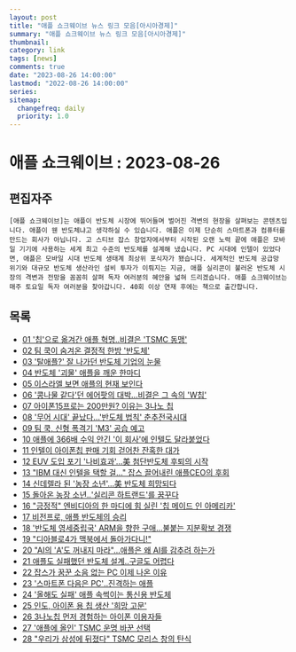 ```yaml
---
layout: post
title: "애플 쇼크웨이브 뉴스 링크 모음[아시아경제]"
summary: "애플 쇼크웨이브 뉴스 링크 모음[아시아경제]"
thumbnail:
category: link
tags: [news]
comments: true
date: "2023-08-26 14:00:00"
lastmod: "2022-08-26 14:00:00"
series: 
sitemap:
  changefreq: daily
  priority: 1.0
---
```


# 애플 쇼크웨이브 : 2023-08-26
## 편집자주
```
[애플 쇼크웨이브]는 애플이 반도체 시장에 뛰어들며 벌어진 격변의 현장을 살펴보는 콘텐츠입니다. 애플이 웬 반도체냐고 생각하실 수 있습니다. 애플은 이제 단순히 스마트폰과 컴퓨터를 만드는 회사가 아닙니다. 고 스티브 잡스 창업자에서부터 시작된 오랜 노력 끝에 애플은 모바일 기기에 사용하는 세계 최고 수준의 반도체를 설계해 냈습니다. PC 시대에 인텔이 있었다면, 애플은 모바일 시대 반도체 생태계 최상위 포식자가 됐습니다. 세계적인 반도체 공급망 위기와 대규모 반도체 생산라인 설비 투자가 이뤄지는 지금, 애플 실리콘이 불러온 반도체 시장의 격변과 전망을 꼼꼼히 살펴 독자 여러분의 혜안을 넓혀 드리겠습니다. 애플 쇼크웨이브는 매주 토요일 독자 여러분을 찾아갑니다. 40회 이상 연재 후에는 책으로 출간합니다.
```

## 목록
- [01 '칩'으로 옮겨간 애플 혁명..비결은 'TSMC 동맹'](https://view.asiae.co.kr/article/2023020315404979400)
- [02 팀 쿡이 숨겨온 결정적 한방 '반도체'](https://www.asiae.co.kr/article/2023021422353776744)
- [03 '탈애플?' 잘 나가던 반도체 기업의 눈물](https://www.asiae.co.kr/article/2023022323372151649)
- [04 반도체 '괴물' 애플을 깨운 한마디](https://www.asiae.co.kr/article/2023030218003997944)
- [05 이스라엘 보면 애플의 현재 보인다](https://www.asiae.co.kr/article/2023030922342415683)
- [06 '콩나물 같다'던 에어팟의 대박…비결은 그 속의 'W칩'](https://www.asiae.co.kr/article/2023031706423372560)
- [07 아이폰15프로는 200만원? 이유는 3나노 칩](https://www.asiae.co.kr/article/2023032311263767815)
- [08 '무어 시대' 끝났다…'반도체 법칙' 춘추전국시대](https://www.asiae.co.kr/article/2023033011241879235)
- [09 팀 쿡, 신형 폭격기 'M3' 공습 예고](https://www.asiae.co.kr/article/2023040610574921838)
- [10 애플에 366배 수익 안긴 '이 회사'에 인텔도 달라붙었다](https://www.asiae.co.kr/article/2023041403183509902)
- [11 인텔이 아이폰칩 판매 기회 걷어찬 잔혹한 대가](https://www.asiae.co.kr/article/2023042020355404724)
- [12 EUV 도입 포기 '나비효과'…美 첨단반도체 후퇴의 시작](https://www.asiae.co.kr/article/2023050217162840565)
- [13 "IBM 대신 인텔을 택할 걸…" 잡스 끌어내린 애플CEO의 후회](https://www.asiae.co.kr/article/2023051202125819152)
- [14 신데렐라 된 '농장 소년'…美 반도체 희망되다](https://www.asiae.co.kr/article/2023051813153581395)
- [15 돌아온 농장 소년‥'실리콘 하트랜드'를 꿈꾸다](https://www.asiae.co.kr/article/2023051908435230075)
- [16 "긍정적" 엔비디아의 한 마디에 힘 실린 '칩 메이드 인 아메리카'](https://www.asiae.co.kr/article/2023053016533305587)
- [17 비전프로, 애플 반도체의 승리](https://www.asiae.co.kr/article/2023060817101589662)
- [18 '반도체 영세중립국' ARM을 향한 구애…불붙는 지분확보 경쟁](https://www.asiae.co.kr/article/2023061516560795216)
- [19 "디아블로4가 맥북에서 돌아가다니!"](https://www.asiae.co.kr/article/2023062217002771760)
- [20 "AI의 'A'도 꺼내지 마라"…애플은 왜 AI를 감추려 하는가](https://www.asiae.co.kr/article/2023062923471271462)
- [21 애플도 실패했던 반도체 설계‥구글도 어렵다](https://www.asiae.co.kr/article/2023070701495441221)
- [22 잡스가 꿈꾼 소음 없는 PC 이제 나온 이유](https://www.asiae.co.kr/article/2023071414282441610)
- [23 '스마트폰 다음은 PC'‥진격하는 애플](https://www.asiae.co.kr/article/2023072022272722900)
- [24 '올해도 실패' 애플 속썩이는 통신용 반도체](https://www.asiae.co.kr/article/2023072816372027892)
- [25 인도, 아이폰 용 칩 생산 '희망 고문'](https://www.asiae.co.kr/article/2023072020431142397)
- [26 3나노칩 먼저 경험하는 아이폰 이용자들](https://www.asiae.co.kr/article/2023081113380230241)
- [27 '애플에 올인' TSMC 운명 바꾼 선택](https://www.asiae.co.kr/article/2023081616104453166)
- [28 "우리가 삼성에 뒤졌다" TSMC 모리스 창의 탄식](https://www.asiae.co.kr/article/2023081912580415996)